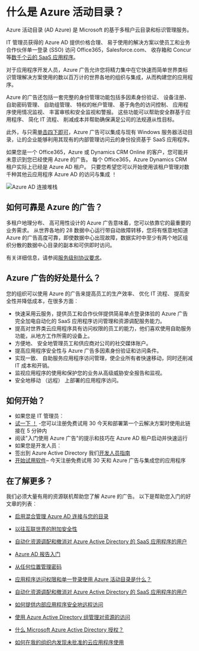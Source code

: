 <properties
    pageTitle="什么是 Azure 活动目录？"
    description="使用 Azure Active Directory 扩展到云的现有的内部标识或开发 Azure AD 集成的应用程序。"
    services="active-directory"
    documentationCenter=""
    authors="markusvi"
    manager="femila"
    editor=""/>

<tags
    ms.service="active-directory"
    ms.workload="identity"
    ms.tgt_pltfrm="na"
    ms.devlang="na"
    ms.topic="article"
    ms.date="08/23/2016"
    ms.author="markusvi"/>


# <a name="what-is-azure-active-directory"></a>什么是 Azure 活动目录？





Azure 活动目录 (AD Azure) 是 Microsoft 的基于多租户云目录和标识管理服务。

IT 管理员获得的 Azure AD 提供价格合理、 易于使用的解决方案以使员工和业务合作伙伴单一登录 (SSO) 访问 Office365，Salesforce.com、 收存箱和 Concur 等[数千个云的 SaaS 应用程序](http://blogs.technet.com/b/ad/archive/2014/09/03/50-saas-apps-now-support-federation-with-azure-ad.aspx)。

对于应用程序开发人员，Azure 广告允许您将精力集中在它快速而简单世界类标识管理解决方案使用的数以百万计的世界各地的组织与集成，从而构建您的应用程序。

Azure 的广告还包括一套完整的身份管理功能包括多因素身份验证、 设备注册、 自助密码管理、 自助组管理、 特权的帐户管理、 基于角色的访问控制、 应用程序使用情况监视、 丰富审核和安全监视和警报。 这些功能可以帮助安全群基于应用程序、 简化 IT 流程、 削减成本并帮助确保满足公司的法规遵从性目标。

此外，与只需[单击四下即可](http://blogs.technet.com/b/ad/archive/2014/08/04/connecting-ad-and-azure-ad-only-4-clicks-with-azure-ad-connect.aspx)，Azure 广告可以集成与现有 Windows 服务器活动目录，让的企业能够利用其现有的内部管理访问云的身份投资基于 SaaS 应用程序。

如果您是一个 Office365，Azure 或 Dynamics CRM Online 的客户，您可能并未意识到您已经使用 Azure 的广告。 每个 Office365，Azure Dynamics CRM 租户实际上已经是 Azure AD 租户。 只要您希望您可以开始使用该租户管理对数千种其他云应用程序 Azure AD 的访问与集成 ！





![Azure AD 连接堆栈](./media/active-directory-whatis/Azure_Active_Directory.png)


## <a name="how-reliable-is-azure-ad"></a>如何可靠是 Azure 的广告？

多租户地理分布、 高可用性设计的 Azure 广告意味着，您可以依靠它的最重要的业务需求。 从世界各地的 28 数据中心运行带自动故障转移，您将有惬意地知道 Azure 的广告高度可靠，即使数据中心出现故障，数据实时中至少有两个地区组织分散的数据中心目录的副本和可供即时访问。

有关详细信息，请参阅[服务级别协议要求](https://azure.microsoft.com/support/legal/sla/)。



## <a name="what-are-the-benefits-of-azure-ad"></a>Azure 广告的好处是什么？

您的组织可以使用 Azure 的广告来提高员工的生产效率、 优化 IT 流程、 提高安全性并降低成本，在很多方面︰

-   快速采用云服务，提供员工和合作伙伴提供简易单点登录体验的 Azure 广告完全加电自动化的 SaaS 应用程序访问管理和资源调配服务能力。
-   提高对世界类云应用程序具有访问权限的员工的能力，他们喜欢使用自助服务功能，从地方工作所需的设备上。
-   方便地、 安全地管理员工和供应商对公司的社交媒体账户。
-   提高应用程序安全性与 Azure 广告多因素身份验证和访问条件。
-   实现一致、 自助服务应用程序访问管理，使企业所有者快速移动，同时还削减 IT 成本和开销。
-   监视应用程序的使用和保护您的业务从高级威胁安全报告和监视。
-   安全地移动 （远程） 上部署的应用程序访问。






## <a name="how-can-i-get-started"></a>如何开始？
-   如果您是 IT 管理员︰
 - [试一下 ！](https://azure.microsoft.com/trial/get-started-active-directory/) -您可以注册免费试用 30 今天和部署第一个云解决方案时使用此链接在 5 分钟内
 - 阅读"入门使用 Azure 广告"的提示和技巧在 Azure AD 租户启动并快速运行
-   如果您是开发人员︰
 - 签出到 Azure Active Directory 我们[开发人员指南](active-directory-developers-guide.md)
 - [开始试用软件](https://azure.microsoft.com/trial/get-started-active-directory/)– 今天注册免费试用 30 天和 Azure 广告与集成您的应用程序



## <a name="where-can-i-learn-more"></a>在了解更多？

我们必须大量有用的资源联机帮助您了解 Azure 的广告。 以下是帮助您入门的好文章的列表︰


- [启用混合管理 Azure AD 连接与您的目录](active-directory-aadconnect.md)

- [以往互联世界的附加安全性](../multi-factor-authentication/multi-factor-authentication.md)

- [自动化资源调配和撤消对 Azure Active Directory 的 SaaS 应用程序的用户](active-directory-saas-app-provisioning.md)

- [Azure AD 报告入门](active-directory-reporting-getting-started.md)

- [从任何位置管理密码](active-directory-passwords.md)

- [应用程序访问权限和单一登录使用 Azure 活动目录是什么？](active-directory-appssoaccess-whatis.md)

- [自动化资源调配和撤消对 Azure Active Directory 的 SaaS 应用程序的用户](active-directory-saas-app-provisioning.md)

- [如何提供内部应用程序安全地远程访问](active-directory-application-proxy-get-started.md)

- [使用 Azure Active Directory 组管理对资源的访问](active-directory-manage-groups.md)

- [什么 Microsoft Azure Active Directory 授权？](active-directory-licensing-what-is.md)

- [如何在我的组织内发现未批准的云应用程序使用](active-directory-cloudappdiscovery-whatis.md)
